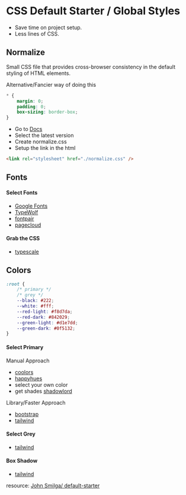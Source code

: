 # CSS Default Starter / Global Styles

- Save time on project setup.
- Less lines of CSS.

## Normalize

Small CSS file that provides cross-browser consistency in the default styling of HTML elements.

Alternative/Fancier way of doing this

```css
* {
	margin: 0;
	padding: 0;
	box-sizing: border-box;
}
```

- Go to [Docs ](https://necolas.github.io/normalize.css/)
- Select the latest version
- Create normalize.css
- Setup the link in the html

```html
<link rel="stylesheet" href="./normalize.css" />
```

## Fonts

#### Select Fonts

- [Google Fonts](https://fonts.google.com/)
- [TypeWolf](https://www.typewolf.com/)
- [fontpair](https://www.fontpair.co/)
- [pagecloud](https://www.pagecloud.com/blog/best-google-fonts-pairings)

#### Grab the CSS

- [typescale](https://type-scale.com/)

## Colors

```css
:root {
	/* primary */
	/* grey */
	--black: #222;
	--white: #fff;
	--red-light: #f8d7da;
	--red-dark: #842029;
	--green-light: #d1e7dd;
	--green-dark: #0f5132;
}
```

#### Select Primary

Manual Approach

- [coolors](https://coolors.co/)
- [happyhues](https://www.happyhues.co/)
- select your own color
- get shades [shadowlord](https://noeldelgado.github.io/shadowlord/#73fdad)

Library/Faster Approach

- [bootstrap](https://getbootstrap.com/docs/5.0/customize/color/#color-sass-maps)
- [tailwind](https://tailwindcss.com/docs/customizing-colors#color-palette-reference)

#### Select Grey

- [tailwind](https://tailwindcss.com/docs/customizing-colors#color-palette-reference)

#### Box Shadow

- [tailwind](https://tailwindcss.com/docs/box-shadow)

resource: [John Smilga/ default-starter](https://github.com/john-smilga/default-starter)

